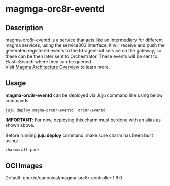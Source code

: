# magmga-orc8r-eventd

## Description

magma-orc8r-eventd is a service that acts like an intermediary for different magma services, using the service303
interface, it will receive and push the generated registered events to the td-agent-bit service on
the gateway, so these can be then later sent to Orchestrator. These events will be sent to
ElasticSearch where they can be queried.
<br>
Visit [Magma Architecture Overview](https://docs.magmacore.org/docs/lte/architecture_overview) to 
learn more.

## Usage
**magma-orc8r-eventd** can be deployed via Juju command line using below commands:

```bash
juju deploy magma-orc8r-eventd  orc8r-eventd
```

**IMPORTANT**: For now, deploying this charm must be done with an alias as shown above.

Before running **juju deploy** command, make sure charm has been built using:
```bash
charmcraft pack
```

## OCI Images

Default: ghcr.io/canonical/magma-orc8r-controller:1.8.0



